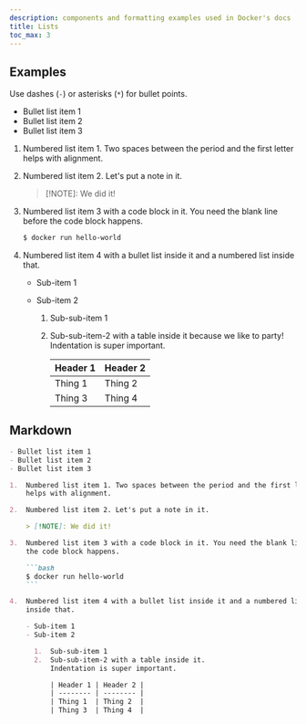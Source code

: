 ```yaml
---
description: components and formatting examples used in Docker's docs
title: Lists
toc_max: 3
---
```


## Examples

Use dashes (`-`) or asterisks (`*`) for bullet points.

- Bullet list item 1
- Bullet list item 2
- Bullet list item 3

1.  Numbered list item 1. Two spaces between the period and the first letter
    helps with alignment.

2.  Numbered list item 2. Let's put a note in it.

    > [!NOTE]: We did it!

3.  Numbered list item 3 with a code block in it. You need the blank line before
    the code block happens.

    ```bash
    $ docker run hello-world
    ```

4.  Numbered list item 4 with a bullet list inside it and a numbered list
    inside that.

    - Sub-item 1
    - Sub-item 2

      1.  Sub-sub-item 1
      2.  Sub-sub-item-2 with a table inside it because we like to party!
          Indentation is super important.

          | Header 1 | Header 2 |
          | -------- | -------- |
          | Thing 1  | Thing 2  |
          | Thing 3  | Thing 4  |

## Markdown

````md
- Bullet list item 1
- Bullet list item 2
- Bullet list item 3

1.  Numbered list item 1. Two spaces between the period and the first letter
    helps with alignment.

2.  Numbered list item 2. Let's put a note in it.

    > [!NOTE]: We did it!

3.  Numbered list item 3 with a code block in it. You need the blank line before
    the code block happens.

    ```bash
    $ docker run hello-world
    ```

4.  Numbered list item 4 with a bullet list inside it and a numbered list
    inside that.

    - Sub-item 1
    - Sub-item 2

      1.  Sub-sub-item 1
      2.  Sub-sub-item-2 with a table inside it.
          Indentation is super important.

          | Header 1 | Header 2 |
          | -------- | -------- |
          | Thing 1  | Thing 2  |
          | Thing 3  | Thing 4  |
````
